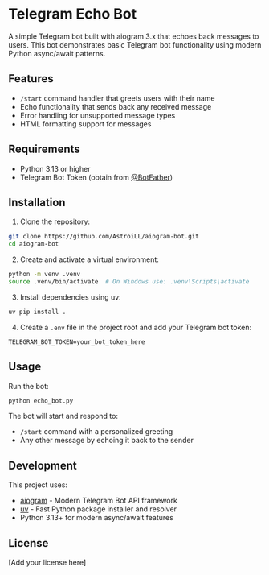 # Telegram Echo Bot

A simple Telegram bot built with aiogram 3.x that echoes back messages to users. This bot demonstrates basic Telegram bot functionality using modern Python async/await patterns.

## Features

- `/start` command handler that greets users with their name
- Echo functionality that sends back any received message
- Error handling for unsupported message types
- HTML formatting support for messages

## Requirements

- Python 3.13 or higher
- Telegram Bot Token (obtain from [@BotFather](https://t.me/BotFather))

## Installation

1. Clone the repository:
```bash
git clone https://github.com/AstroiLL/aiogram-bot.git
cd aiogram-bot
```

2. Create and activate a virtual environment:
```bash
python -m venv .venv
source .venv/bin/activate  # On Windows use: .venv\Scripts\activate
```

3. Install dependencies using uv:
```bash
uv pip install .
```

4. Create a `.env` file in the project root and add your Telegram bot token:
```
TELEGRAM_BOT_TOKEN=your_bot_token_here
```

## Usage

Run the bot:
```bash
python echo_bot.py
```

The bot will start and respond to:
- `/start` command with a personalized greeting
- Any other message by echoing it back to the sender

## Development

This project uses:
- [aiogram](https://docs.aiogram.dev/) - Modern Telegram Bot API framework
- [uv](https://github.com/astral-sh/uv) - Fast Python package installer and resolver
- Python 3.13+ for modern async/await features

## License

[Add your license here]
